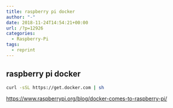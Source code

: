 ```yaml
---
title: raspberry pi docker
author: "-"
date: 2018-11-24T14:54:21+00:00
url: /?p=12926
categories:
  - Raspberry-Pi
tags:
  - reprint
---
```

## raspberry pi docker
```bash
curl -sSL https://get.docker.com | sh
```

<https://www.raspberrypi.org/blog/docker-comes-to-raspberry-pi/>